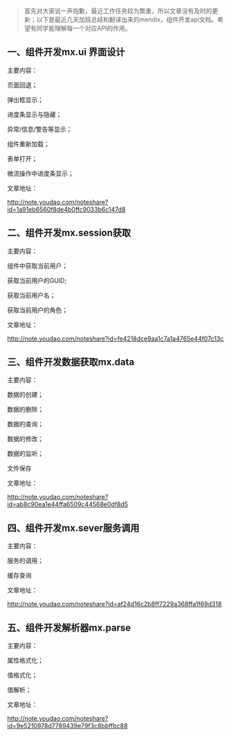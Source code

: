   > 首先对大家说一声抱歉，最近工作任务较为繁重，所以文章没有及时的更新；以下是最近几天加班总结和翻译出来的mendix，组件开发api文档。希望有同学能理解每一个对应API的作用。



## 一、组件开发mx.ui 界面设计

主要内容：

页面回退；

弹出框显示；

进度条显示与隐藏；

异常/信息/警告等显示；

组件重新加载；

表单打开；

微流操作中进度条显示；

文章地址：

http://note.youdao.com/noteshare?id=1a91eb6560f8de4b0ffc9033b6c147d8



## 二、组件开发mx.session获取

主要内容：

组件中获取当前用户；

获取当前用户的GUID;

获取当前用户名；

获取当前用户的角色；

文章地址：

http://note.youdao.com/noteshare?id=fe4218dce9aa1c7a1a4765e44f07c13c



## 三、组件开发数据获取mx.data

主要内容：

数据的创建；

数据的删除；

数据的查询；

数据的修改；

数据的监听；

文件保存

文章地址：

http://note.youdao.com/noteshare?id=ab8c90ea1e44ffa6509c44568e0df8d5



## 四、组件开发mx.sever服务调用

主要内容：

服务的调用；

缓存查询

文章地址：

http://note.youdao.com/noteshare?id=af24d16c2b8ff7229a368ffa1f69d318





## 五、组件开发解析器mx.parse

主要内容：

属性格式化；

值格式化；

值解析；

文章地址：

http://note.youdao.com/noteshare?id=9e5210978d7789439e79f3c8bbffbc88